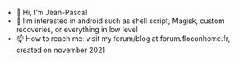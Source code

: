 - 👋 Hi, I’m Jean-Pascal
- 👀 I’m interested in android such as shell script, Magisk, custom recoveries, or everything in low level
- 📫 How to reach me: visit my forum/blog at forum.floconhome.fr, created on november 2021

<!---
floconhome/floconhome is a ✨ special ✨ repository because its `README.md` (this file) appears on your GitHub profile.
You can click the Preview link to take a look at your changes.
--->
